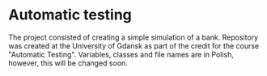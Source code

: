 # Automatic testing

The project consisted of creating a simple simulation of a bank. 
Repository was created at the University of Gdansk as part of the credit for the course "Automatic Testing".
Variables, classes and file names are in Polish, however, this will be changed soon.

